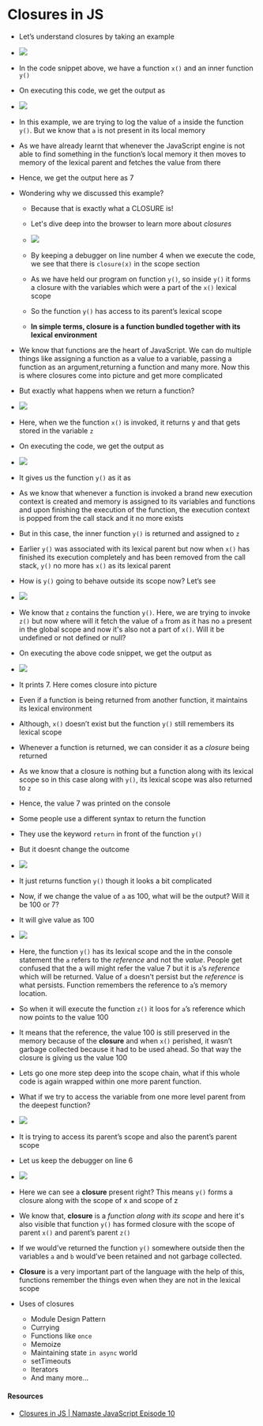 # Closures in JS

- Let’s understand closures by taking an example
- <img src="images/code1.png">


- In the code snippet above, we have a function `x()` and an inner function `y()`
- On executing this code, we get the output as
- <img src="images/output1.png">

- In this example, we are trying to log the value of `a` inside the function `y()`. But we know that `a` is not present in its local memory 
- As we have already learnt that whenever the JavaScript engine is not able to find something in the function’s local memory it then moves to memory of the lexical parent and fetches the value from there
- Hence, we get the output here as 7

- Wondering why we discussed this example?
    - Because that is exactly what a CLOSURE is!

    - Let's dive deep into the browser to learn more about *closures*
    - <img src="images/debug1.png">
    - By keeping a debugger on line number 4 when we execute the code, we see that there is `closure(x)` in the scope section
    - As we have held our program on function `y()`, so inside `y()` it forms a closure with the variables which were a part of the `x()` lexical scope
    - So the function `y()` has access to its parent’s lexical scope
    - **In simple terms, closure is a function bundled together with its lexical environment**


- We know that functions are the heart of JavaScript. We can do multiple things like assigning a function as a value to a variable, passing a function as an argument,returning a function and many more. Now this is where closures come into picture and get more complicated

- But exactly what happens when we return a function?
- <img src="images/code2.png">


- Here, when we the function `x()` is invoked, it returns y and that gets stored in the variable `z`
- On executing the code, we get the output as
- <img src="images/output2.png">

- It gives us the function `y()` as it as
- As we know that whenever a function is invoked a brand new execution context is created and memory is assigned to its variables and functions and upon finishing the execution of the function, the execution context is popped from the call stack and it no more exists
- But in this case, the inner function `y()` is returned and assigned to `z`
- Earlier `y()` was associated with its lexical parent but now when `x()` has finished its execution completely and has been removed from the call stack, `y()` no more has `x()` as its lexical parent
- How is `y()` going to behave outside its scope now? Let’s see
- <img src="images/code3.png">

- We know that `z` contains the function `y()`. Here, we are trying to invoke `z()` but now where will it fetch the value of `a` from as it has no `a` present in the global scope and now it's also not a part of `x()`. Will it be undefined or not defined or null?
- On executing the above code snippet, we get the output as
- <img src="images/output3.png">

- It prints 7. Here comes closure into picture
- Even if a function is being returned from another  function, it maintains its lexical environment
- Although, `x()` doesn’t exist but the function `y()` still remembers its lexical scope 
- Whenever a function is returned, we can consider it as a *closure* being returned
- As we know that a closure is nothing but a function along with its lexical scope so in this case along with `y()`, its lexical scope was also returned to `z`
- Hence, the value 7 was printed on the console

- Some people use a different syntax to return the function 
- They use the keyword `return` in front of the function `y()` 
- But it doesnt change the outcome
- <img src="images/img1.PNG">

- It just returns function `y()` though it looks a bit complicated
- Now, if we change the value of `a` as 100, what will be the output? Will it be 100 or 7?
- It will give value as 100
- <img src="images/img2.PNG">
 
- Here, the function `y()` has its lexical scope and the in the console statement the `a` refers to the *reference* and not the *value*. People get confused that the a will might refer the value 7 but it is `a`’s *reference* which will be returned. Value of `a` doesn't persist but the *reference* is what persists. Function remembers the reference to `a`’s memory location.
- So when it will execute the function `z()` it loos for `a`’s reference which now points to the value 100
- It means that the reference, the value 100 is still preserved in the memory because of the **closure** and when `x()` perished, it wasn’t garbage collected because it had to be used ahead. So that way the closure is giving us the value 100
- Lets go one more step deep into the scope chain, what if this whole code is again wrapped within one more parent function.
- What if we try to access the variable from one more level parent from the deepest function? 
- <img src="images/img3.PNG">

- It is trying to access its parent’s scope and also the parent’s parent scope
- Let us keep the debugger on line 6
- <img src="images/img4.PNG">

- Here we can see a **closure** present right? This means `y()` forms a closure along with the scope of x and scope of z
- We know that, **closure** is a *function along with its scope* and here it's also visible that function `y()` has formed closure with the scope of parent `x()` and parent’s parent `z()` 
- If we would’ve returned the function `y()` somewhere outside then the variables `a` and `b` would’ve been retained and not garbage collected.
- **Closure** is a very important part of the language with the help of this, functions remember the things even when they are not in the lexical scope
- Uses of closures
    - Module Design Pattern
    - Currying
    - Functions like `once`
    - Memoize
    - Maintaining state `in async` world
    - setTimeouts
    - Iterators
    - And many more…

#### Resources
- [Closures in JS | Namaste JavaScript Episode 10](https://www.youtube.com/watch?v=qikxEIxsXco&list=PLlasXeu85E9cQ32gLCvAvr9vNaUccPVNP&index=12)

